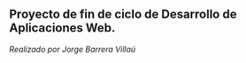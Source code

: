 ## Proyecto de fin de ciclo de Desarrollo de Aplicaciones Web.
*Realizado por Jorge Barrera Villaú*
